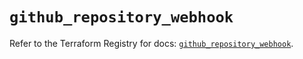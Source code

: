 # `github_repository_webhook`

Refer to the Terraform Registry for docs: [`github_repository_webhook`](https://registry.terraform.io/providers/integrations/github/6.3.1/docs/resources/repository_webhook).
